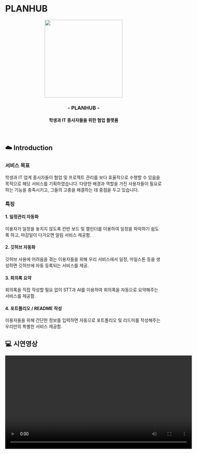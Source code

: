 # PLANHUB
<div align="center">
<img src="https://github.com/user-attachments/assets/940af524-b3a4-48cb-8327-1036a05413a0" width="250" height="250" />
<br>

### - PLANHUB -
#### 학생과 IT 종사자들을 위한 협업 플랫폼
<br>
</div>

## ☁️ Introduction

### 서비스 목표
학생과 IT 업계 종사자들이 협업 및 프로젝트 관리를 보다 효율적으로 수행할 수 있음을 목적으로 해당 서비스를 기획하였습니다. 다양한 배경과 역할을 가진 사용자들이 필요로 하는 기능을 충족시키고, 그들의 고충을 해결하는 데 중점을 두고 있습니다.

### 특징
#### 1. 일정관리 자동화
이용자가 일정을 놓치지 않도록 칸반 보드 및 캘린더를 이용하여 일정을 파악하기 쉽도록 하고, 마감일이 다가오면 알림 서비스 제공함.

#### 2. 깃허브 자동화
깃허브 사용에 어려움을 겪는 이용자들을 위해 우리 서비스에서 일정, 마일스톤 등을 생성하면 깃허브에 자동 등록되는 서비스를 제공.

#### 3. 회의록 요약
회의록을 직접 작성할 필요 없이 STT과 AI를 이용하여 회의록을 자동으로 요약해주는 서비스를 제공함.

#### 4. 포트폴리오 / README 작성
이용자들을 위해 간단한 정보를 입력하면 자동으로 포트폴리오 및 리드미를 작성해주는 우리만의 특별한 서비스 제공함.
<br>

## 💻 시연영상
<video src="https://github.com/user-attachments/assets/0d40ea05-1e5e-418d-b0d9-02cdc354c9b1" controls width="600" />

<br>
